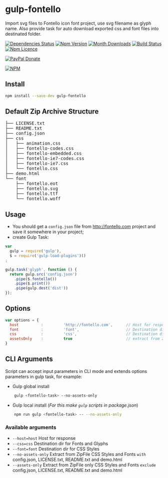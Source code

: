 gulp-fontello
=============

Import svg files to Fontello icon font project, use svg filename as glyph name. Also provide task for auto download exported css and font files into destinated folder.


[![Dependencies Status](https://david-dm.org/gillbeits/gulp-fontello.png)](https://david-dm.org/gillbeits/gulp-fontello)
[![Npm Version](https://badge.fury.io/js/gulp-fontello.svg)](https://www.npmjs.com/package/gulp-fontello)
[![Month Downloads](https://img.shields.io/npm/dm/gulp-fontello.svg)](http://npm-stat.com/charts.html?package=gulp-fontello)
[![Build Status](https://travis-ci.org/gillbeits/gulp-fontello.png?branch=master)](https://travis-ci.org/gillbeits/gulp-fontello)
[![Npm Licence](https://img.shields.io/npm/l/gulp-fontello.svg)](https://www.npmjs.com/package/gulp-fontello)

[![PayPal Donate](https://img.shields.io/badge/paypal-donate-yellow.svg)](https://www.paypal.com/cgi-bin/webscr?cmd=_s-xclick&hosted_button_id=K3QX22PH63BZ4)

[![NPM](https://nodei.co/npm/gulp-fontello.png?downloads=true&downloadRank=true&stars=true)](https://nodei.co/npm/gulp-fontello/)

## Install

```bash
npm install --save-dev gulp-fontello
```
## Default Zip Archive Structure

<pre>
├── LICENSE.txt
├── README.txt
├── config.json
├── css
│   ├── animation.css
│   ├── fontello-codes.css
│   ├── fontello-embedded.css
│   ├── fontello-ie7-codes.css
│   ├── fontello-ie7.css
│   └── fontello.css
├── demo.html
└── font
    ├── fontello.eot
    ├── fontello.svg
    ├── fontello.ttf
    └── fontello.woff
</pre>

## Usage

* You should get a `config.json` file from <http://fontello.com> project and save it somewhere in your project;
* create Gulp Task:

```javascript
var
  gulp = require('gulp'),
  $ = require('gulp-load-plugins')()
;

gulp.task('glyph', function () {
  return gulp.src('config.json')
    .pipe($.fontello())
    .pipe($.print())
    .pipe(gulp.dest('dist'))
});
```

## Options

```javascript
var options = {
  host          :         'http://fontello.com',      // Host for response
  font          :         'font',                     // Destination dir for Fonts and Glyphs
  css           :         'css',                      // Destination dir for CSS Styles,
  assetsOnly    :         true                        // extract from ZipFile only CSS Styles and Fonts exclude config.json, LICENSE.txt, README.txt and demo.html
}
```

## CLI Arguments

Script can accept input parameters in CLI mode and extends options parameters in gulp task, for example:

* Gulp global install

```bash
    gulp <fontello-task> --no-assets-only    
```
* Gulp local install (_For this make `gulp` scripts in package.json_)

```bash
    npm run gulp <fontello-task> -- --no-assets-only
```

### Available arguments

* `--host=host`         Host for response
* `--css=css`           Destination dir for Fonts and Glyphs
* `--font=font`         Destination dir for CSS Styles
* `--no-assets-only`    Extract from ZipFile CSS Styles and Fonts `with` config.json, LICENSE.txt, README.txt and demo.html
* `--assets-only`       Extract from ZipFile only CSS Styles and Fonts `exclude` config.json, LICENSE.txt, README.txt and demo.html
